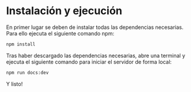 # Instalación y ejecución

En primer lugar se deben de instalar todas las dependencias necesarias. Para ello ejecuta el siguiente comando npm:
```bash
npm install
```

Tras haber descargado las dependencias necesarias, abre una terminal y ejecuta el siguiente comando para iniciar el servidor de forma local:

```bash
npm run docs:dev
```

Y listo!
